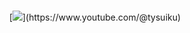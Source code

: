 ### 
<p align="center">
[<img src="https://puu.sh/JtggS/a7c3e42aeb.gif">](https://www.youtube.com/@tysuiku)
</p>
